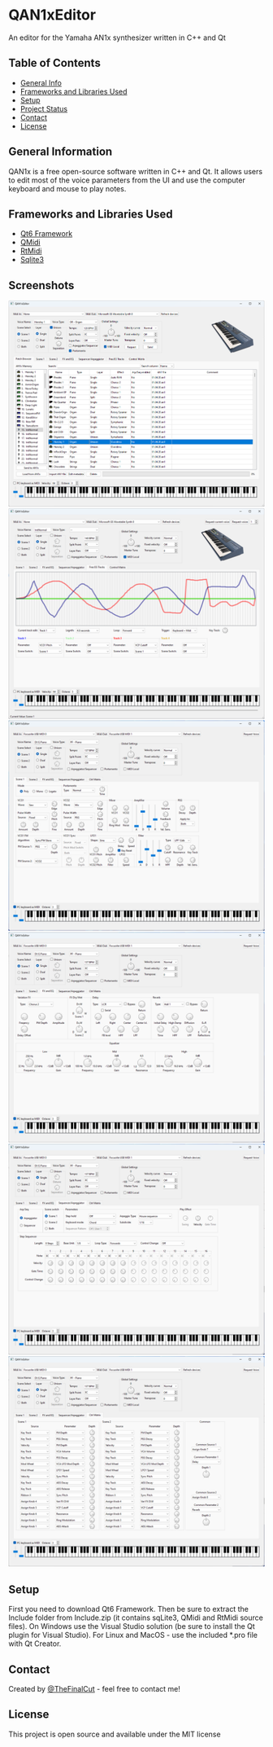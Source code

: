 # QAN1xEditor
An editor for the Yamaha AN1x synthesizer written in C++ and Qt

## Table of Contents
* [General Info](#general-information)
* [Frameworks and Libraries Used](#frameworks-and-libraries-used)
* [Setup](#setup)
* [Project Status](#project-status)
* [Contact](#contact)
* [License](#license)

## General Information

QAN1x is a free open-source software written in C++ and Qt. It allows users to edit most of the voice parameters from the UI and use the computer keyboard and mouse to play notes.

## Frameworks and Libraries Used
- [Qt6 Framework](https://www.qt.io/)
- [QMidi](https://github.com/thomasgeissl/QMidi)
- [RtMidi](https://github.com/thestk/rtmidi)
- [Sqlite3](https://www.sqlite.org/index.html)

## Screenshots
![Alt text](/screenshots/scr0.png?raw=true "Patch Browser")
![Alt text](/screenshots/scr5.png?raw=true "Free EG")
![Alt text](/screenshots/scr1.png?raw=true "Scene Controls")
![Alt text](/screenshots/scr2.png?raw=true "Effects section")
![Alt text](/screenshots/scr3.png?raw=true "Arpeggiator and Sequencer")
![Alt text](/screenshots/scr4.png?raw=true "Control Matrix")

## Setup
First you need to download Qt6 Framework. Then be sure to extract the Include folder from Include.zip (it contains sqLite3, QMidi and RtMidi source files). On Windows use the Visual Studio solution (be sure to install the Qt plugin for Visual Studio). For Linux and MacOS - use the included *.pro file with Qt Creator.

## Contact
Created by [@TheFinalCut](https://github.com/thefinalcutbg) - feel free to contact me!

## License
This project is open source and available under the MIT license

